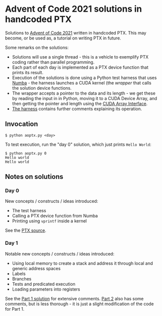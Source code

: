 # Advent of Code 2021 solutions in handcoded PTX

Solutions to [Advent of Code 2021](https://adventofcode.com/2021) written in
handcoded PTX. This may become, or be used as, a tutorial on writing PTX in
future.

Some remarks on the solutions:

- Solutions will use a single thread - this is a vehicle to exemplify PTX coding
  rather than parallel programming.
- Each part of each day is implemented as a PTX device function that prints its
  result.
- Execution of the solutions is done using a Python test harness that uses
  [Numba](https://numba.pydata.org) - the harness launches a CUDA kernel (the
  *wrapper* that
  calls the solution device functions.
- The wrapper accepts a pointer to the data and its length - we get these by
  reading the input in in Python, moving it to a CUDA Device Array, and then
  getting the pointer and length using the [CUDA Array
  Interface](https://numba.readthedocs.io/en/latest/cuda/cuda_array_interface.html).
- [The harness](aoptx.py) contains further comments explaining its operation.


## Invocation

```
$ python aoptx.py <day>
```

To test execution, run the "day 0" solution, which just prints `Hello World`:

```
$ python aoptx.py 0
Hello world
Hello world
```

## Notes on solutions

### Day 0

New concepts / constructs / ideas introduced:

- The test harness
- Calling a PTX device function from Numba
- Printing using `vprintf` inside a kernel

See the [PTX source](day0/part1.ptx).

### Day 1

Notable new concepts / constructs / ideas introduced:

- Using local memory to create a stack and address it through local and generic
  address spaces
- Labels
- Branches
- Tests and predicated execution
- Loading parameters into registers

See the [Part 1 solution](day1/part1.ptx) for extensive comments. [Part
2](day1/part2.ptx) also has some comments, but is less thorough - it is just a
slight modification of the code for Part 1.

